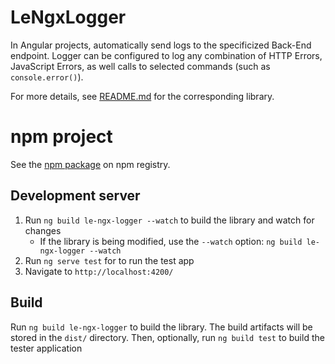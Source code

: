 # LeNgxLogger

In Angular projects, automatically send logs to the specificized Back-End endpoint.
Logger can be configured to log any combination of HTTP Errors, JavaScript Errors,
as well calls to selected commands (such as `console.error()`).

For more details, see [README.md](projects/le-ngx-logger/README.md) for the corresponding library.

# npm project
See the [npm package](https://www.npmjs.com/package/le-ngx-logger) on npm registry.

## Development server
1. Run `ng build le-ngx-logger --watch` to build the library and watch for changes
   * If the library is being modified, use the `--watch` option: `ng build le-ngx-logger --watch`
1. Run `ng serve test` for to run the test app
1. Navigate to `http://localhost:4200/`

## Build

Run `ng build le-ngx-logger` to build the library. The build artifacts will be stored in the `dist/` directory.
Then, optionally, run `ng build test` to build the tester application
